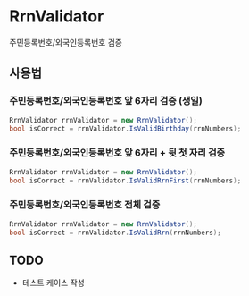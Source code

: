 # RrnValidator

주민등록번호/외국인등록번호 검증

## 사용법

### 주민등록번호/외국인등록번호 앞 6자리 검증 (생일)

```C#
RrnValidator rrnValidator = new RrnValidator();
bool isCorrect = rrnValidator.IsValidBirthday(rrnNumbers);
```

### 주민등록번호/외국인등록번호 앞 6자리 + 뒷 첫 자리 검증

```C#
RrnValidator rrnValidator = new RrnValidator();
bool isCorrect = rrnValidator.IsValidRrnFirst(rrnNumbers);
```

### 주민등록번호/외국인등록번호 전체 검증

```C#
RrnValidator rrnValidator = new RrnValidator();
bool isCorrect = rrnValidator.IsValidRrn(rrnNumbers);
```

## TODO

* 테스트 케이스 작성
